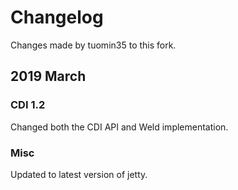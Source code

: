 # Changelog
Changes made by tuomin35 to this fork.

## 2019 March
### CDI 1.2
Changed both the CDI API and Weld implementation.
### Misc
Updated to latest version of jetty.
